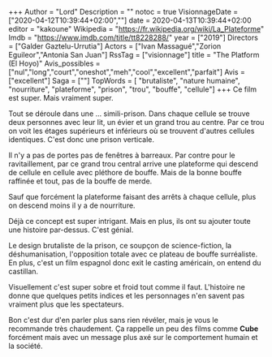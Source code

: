 +++
Author = "Lord"
Description = ""
notoc = true
VisionnageDate = ["2020-04-12T10:39:44+02:00",""]
date = 2020-04-13T10:39:44+02:00
editor = "kakoune"
Wikipedia = "https://fr.wikipedia.org/wiki/La_Plateforme"
Imdb = "https://www.imdb.com/title/tt8228288/"
year = ["2019"]
Directors = ["Galder Gaztelu-Urrutia"]
Actors = ["Ivan Massagué","Zorion Eguileor","Antonia San Juan"]
RssTag = ["visionnage"]
title = "The Platform (El Hoyo)"
Avis_possibles = ["nul","long","court","oneshot","meh","cool","excellent","parfait"]
Avis = ["excellent"] 
Saga = [""]
TopWords = [ "brutaliste", "nature humaine", "nourriture", "plateforme", "prison", "trou", "bouffe", "cellule"]
+++
Ce film est super.
Mais vraiment super.

Tout se déroule dans une … simili-prison.
Dans chaque cellule se trouve deux personnes avec leur lit, un évier et un grand trou au centre.
Par ce trou on voit les étages supérieurs et inférieurs où se trouvent d'autres cellules identiques.
C'est donc une prison verticale.

Il n'y a pas de portes pas de fenêtres à barreaux.
Par contre pour le ravitaillement, par ce grand trou central arrive une plateforme qui descend de cellule en cellule avec pléthore de bouffe.
Mais de la bonne bouffe raffinée et tout, pas de la bouffe de merde.

Sauf que forcément la plateforme faisant des arrêts à chaque cellule, plus on descend moins il y a de nourriture.

Déjà ce concept est super intrigant.
Mais en plus, ils ont su ajouter toute une histoire par-dessus.
C'est génial.

Le design brutaliste de la prison, ce soupçon de science-fiction, la déshumanisation, l'opposition totale avec ce plateau de bouffe surréaliste.
En plus, c'est un film espagnol donc exit le casting américain, on entend du castillan.

Visuellement c'est super sobre et froid tout comme il faut.
L'histoire ne donne que quelques petits indices et les personnages n'en savent pas vraiment plus que les spectateurs.

Bon c'est dur d'en parler plus sans rien révéler, mais je vous le recommande très chaudement.
Ça rappelle un peu des films comme **Cube** forcément mais avec un message plus axé sur le comportement humain et la société.
